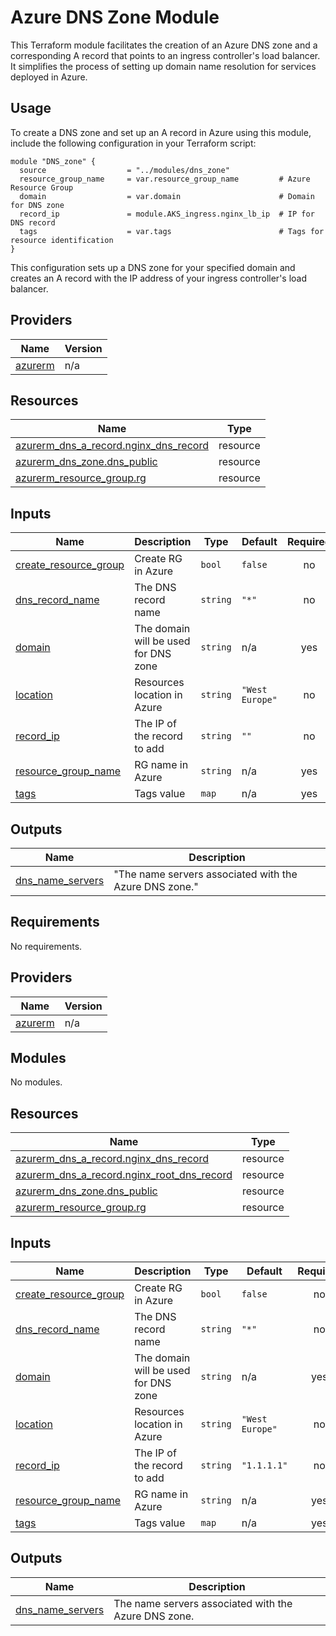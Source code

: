 # Azure DNS Zone Module
This Terraform module facilitates the creation of an Azure DNS zone and a corresponding A record that points to an ingress controller's load balancer. It simplifies the process of setting up domain name resolution for services deployed in Azure.

## Usage
To create a DNS zone and set up an A record in Azure using this module, include the following configuration in your Terraform script:
```hcl
module "DNS_zone" {
  source                  = "../modules/dns_zone"
  resource_group_name     = var.resource_group_name         # Azure Resource Group
  domain                  = var.domain                      # Domain for DNS zone
  record_ip               = module.AKS_ingress.nginx_lb_ip  # IP for DNS record
  tags                    = var.tags                        # Tags for resource identification
}
```

This configuration sets up a DNS zone for your specified domain and creates an A record with the IP address of your ingress controller's load balancer.

## Providers
| Name | Version |
|------|---------|
| <a name="provider_azurerm"></a> [azurerm](#provider\_azurerm) | n/a |


## Resources
| Name | Type |
|------|------|
| [azurerm_dns_a_record.nginx_dns_record](https://registry.terraform.io/providers/hashicorp/azurerm/latest/docs/resources/dns_a_record) | resource |
| [azurerm_dns_zone.dns_public](https://registry.terraform.io/providers/hashicorp/azurerm/latest/docs/resources/dns_zone) | resource |
| [azurerm_resource_group.rg](https://registry.terraform.io/providers/hashicorp/azurerm/latest/docs/resources/resource_group) | resource |

## Inputs
| Name | Description | Type | Default | Required |
|------|-------------|------|---------|:--------:|
| <a name="input_create_resource_group"></a> [create\_resource\_group](#input\_create\_resource\_group) | Create RG in Azure | `bool` | `false` | no |
| <a name="input_dns_record_name"></a> [dns\_record\_name](#input\_dns\_record\_name) | The DNS record name | `string` | `"*"` | no |
| <a name="input_domain"></a> [domain](#input\_domain) | The domain will be used for DNS zone | `string` | n/a | yes |
| <a name="input_location"></a> [location](#input\_location) | Resources location in Azure | `string` | `"West Europe"` | no |
| <a name="input_record_ip"></a> [record\_ip](#input\_record\_ip) | The IP of the record to add | `string` | `""` | no |
| <a name="input_resource_group_name"></a> [resource\_group\_name](#input\_resource\_group\_name) | RG name in Azure | `string` | n/a | yes |
| <a name="input_tags"></a> [tags](#input\_tags) | Tags value | `map` | n/a | yes |

## Outputs
| Name | Description |
|------|-------------|
| <a name="output_dns_name_servers"></a> [dns\_name\_servers](#output\_dns\_name\_servers) | "The name servers associated with the Azure DNS zone." |

<!-- BEGIN_TF_DOCS -->
## Requirements

No requirements.

## Providers

| Name | Version |
|------|---------|
| <a name="provider_azurerm"></a> [azurerm](#provider\_azurerm) | n/a |

## Modules

No modules.

## Resources

| Name | Type |
|------|------|
| [azurerm_dns_a_record.nginx_dns_record](https://registry.terraform.io/providers/hashicorp/azurerm/latest/docs/resources/dns_a_record) | resource |
| [azurerm_dns_a_record.nginx_root_dns_record](https://registry.terraform.io/providers/hashicorp/azurerm/latest/docs/resources/dns_a_record) | resource |
| [azurerm_dns_zone.dns_public](https://registry.terraform.io/providers/hashicorp/azurerm/latest/docs/resources/dns_zone) | resource |
| [azurerm_resource_group.rg](https://registry.terraform.io/providers/hashicorp/azurerm/latest/docs/resources/resource_group) | resource |

## Inputs

| Name | Description | Type | Default | Required |
|------|-------------|------|---------|:--------:|
| <a name="input_create_resource_group"></a> [create\_resource\_group](#input\_create\_resource\_group) | Create RG in Azure | `bool` | `false` | no |
| <a name="input_dns_record_name"></a> [dns\_record\_name](#input\_dns\_record\_name) | The DNS record name | `string` | `"*"` | no |
| <a name="input_domain"></a> [domain](#input\_domain) | The domain will be used for DNS zone | `string` | n/a | yes |
| <a name="input_location"></a> [location](#input\_location) | Resources location in Azure | `string` | `"West Europe"` | no |
| <a name="input_record_ip"></a> [record\_ip](#input\_record\_ip) | The IP of the record to add | `string` | `"1.1.1.1"` | no |
| <a name="input_resource_group_name"></a> [resource\_group\_name](#input\_resource\_group\_name) | RG name in Azure | `string` | n/a | yes |
| <a name="input_tags"></a> [tags](#input\_tags) | Tags value | `map` | n/a | yes |

## Outputs

| Name | Description |
|------|-------------|
| <a name="output_dns_name_servers"></a> [dns\_name\_servers](#output\_dns\_name\_servers) | The name servers associated with the Azure DNS zone. |
<!-- END_TF_DOCS -->